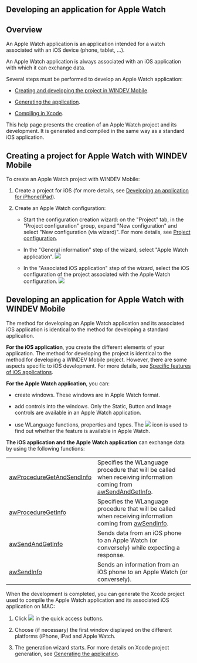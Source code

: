 


## Developing an application for Apple Watch
			



<a name="NOTE1"></a>
<a name="NOTE1_1"></a>


## Overview
<a name="overview_ELTTEXTE000144"></a>
An Apple Watch application is an application intended for a watch associated with an iOS device (phone, tablet, ...).

An Apple Watch application is always associated with an iOS application with which it can exchange data. 

Several steps must be performed to develop an Apple Watch application: 

- [Creating and developing the project in WINDEV Mobile](#NOTE2_1). 

- [Generating the application](../Editeurs/1000019908.md). 

- [Compiling in Xcode](../Editeurs/1000019878.md). 




This help page presents the creation of an Apple Watch project and its development. It is generated and compiled in the same way as a standard iOS application.

<a name="NOTE2"></a>
<a name="NOTE2_1"></a>


## Creating a project for Apple Watch with WINDEV Mobile
<a name="creating_project_for_apple_watch_with_windev_mobile_ELTTEXTE000168"></a>
To create an Apple Watch project with WINDEV Mobile: 

1. Create a project for iOS (for more details, see [Developing an application for iPhone/iPad](../Editeurs/1000019818.md)).

2. Create an Apple Watch configuration:

	- Start the configuration creation wizard: on the "Project" tab, in the "Project configuration" group, expand "New configuration" and select "New configuration (via wizard)". 
			For more details, see [Project configuration](../Editeurs/9000030.md).

	- In the "General information" step of the wizard, select "Apple Watch application".
![](https://doc.pcsoft.fr/en-US/images/image.awp?langid=3&name=Cr%E9erAppliAppleWatch%20-%20HC%20N%B0001.gif&type=thumb)


	- In the "Associated iOS application" step of the wizard, select the iOS configuration of the project associated with the Apple Watch configuration.
![](https://doc.pcsoft.fr/en-US/images/image.awp?langid=3&name=Cr%E9erAppliAppleWatch%20-%20HC%20N%B0002.gif&type=thumb)




<a name="NOTE3"></a>
<a name="NOTE3_1"></a>


## Developing an application for Apple Watch with WINDEV Mobile
<a name="developing_application_for_apple_watch_with_windev_mobile_ELTTEXTE000192"></a>
The method for developing an Apple Watch application and its associated iOS application is identical to the method for developing a standard application.

**For the iOS application**, you create the different elements of your application. The method for developing the project is identical to the method for developing a WINDEV Mobile project. However, there are some aspects specific to iOS development. For more details, see [Specific features of iOS applications](../Editeurs/1000019865.md).

**For the Apple Watch application**, you can:

- create windows. These windows are in Apple Watch format.

- add controls into the windows. Only the Static, Button and Image controls are available in an Apple Watch application.

- use WLanguage functions, properties and types. The ![](https://doc.pcsoft.fr/en-US/images/image.awp?langid=3&name=ico_AWatch.gif)
 icon is used to find out whether the feature is available in Apple Watch.




**The iOS application and the Apple Watch application** can exchange data by using the following functions:


|   |   |
| --- | --- |
| [awProcedureGetAndSendInfo](../WDLang3/1000022118.md) | Specifies the WLanguage procedure that will be called when receiving information coming from [awSendAndGetInfo](../WDLang3/1000022116.md). |
| [awProcedureGetInfo](../WDLang3/1000022119.md) | Specifies the WLanguage procedure that will be called when receiving information coming from [awSendInfo](../WDLang3/1000022117.md). |
| [awSendAndGetInfo](../WDLang3/1000022116.md) | Sends data from an iOS phone to an Apple Watch (or conversely) while expecting a response. |
| [awSendInfo](../WDLang3/1000022117.md) | Sends an information from an iOS phone to an Apple Watch (or conversely). |





When the development is completed, you can generate the Xcode project used to compile the Apple Watch application and its associated iOS application on MAC: 

1. Click ![](https://doc.pcsoft.fr/en-US/images/image.awp?langid=3&name=ico_generation_IOS.gif)
 in the quick access buttons. 

2. Choose (if necessary) the first window displayed on the different platforms (iPhone, iPad and Apple Watch.

3. The generation wizard starts. For more details on Xcode project generation, see [Generating the application](../Editeurs/1000019908.md).





